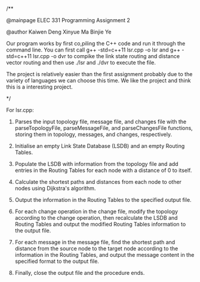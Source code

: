 /**

@mainpage ELEC 331 Programming Assignment 2

@author Kaiwen Deng  Xinyue Ma  Binjie Ye

Our program works by first co,piling the C++ code and run it through the command line. 
You can first call g++ -std=c++11 lsr.cpp -o lsr and g++ -std=c++11 lsr.cpp -o dvr to
compike the link state routing and distance vector routing and then use 
./lsr <topologyFile> <messageFile> <changesFile> and ./dvr <topologyFile> <messageFile> <changesFile> 
to execute the file. 

The project is relatively easier than the first assignment probably due to the variety of
languages we can choose this time. We like the project and think this is a interesting project.

*/


For lsr.cpp:
1. Parses the input topology file, message file, and changes file with the parseTopologyFile, parseMessageFile, and parseChangesFile functions, storing them in topology, messages, and changes, respectively.

2. Initialise an empty Link State Database (LSDB) and an empty Routing Tables.

3. Populate the LSDB with information from the topology file and add entries in the Routing Tables for each node with a distance of 0 to itself.

4. Calculate the shortest paths and distances from each node to other nodes using Dijkstra's algorithm.

5. Output the information in the Routing Tables to the specified output file.

6. For each change operation in the change file, modify the topology according to the change operation, then recalculate the LSDB and Routing Tables and output the modified Routing Tables information to the output file.

7. For each message in the message file, find the shortest path and distance from the source node to the target node according to the information in the Routing 
Tables, and output the message content in the specified format to the output file.

8. Finally, close the output file and the procedure ends.
